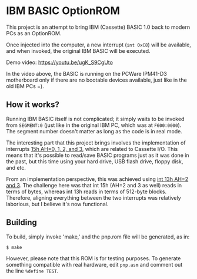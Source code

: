 # IBM BASIC OptionROM
This project is an attempt to bring IBM (Cassette) BASIC 1.0 back to
modern PCs as an OptionROM.

Once injected into the computer, a new interrupt (`int 0xC8`) will be
available, and when invoked, the original IBM BASIC will be executed.

Demo video: https://youtu.be/ugK_S9CgUto

In the video above, the BASIC is running on the PCWare IPM41-D3 motherboard
only if there are no bootable devices available, just like in the old
IBM PCs =).

## How it works?
Running IBM BASIC itself is not complicated; it simply waits to be invoked
from `SEGMENT:0` (just like in the original IBM PC, which was at `F600:0000`).
The segment number doesn't matter as long as the code is in real mode.

The interesting part that this project brings involves the implementation
of interrupts
[15h AH=0, 1, 2, and 3](http://mirror.cs.msu.ru/oldlinux.org/Linux.old/docs/interrupts/int-html/int-15.htm),
which are related to Cassette I/O.
This means that it's possible to read/save BASIC programs just as it was
done in the past, but this time using your hard drive, USB flash drive,
floppy disk, and etc.

From an implementation perspective, this was achieved using
[int 13h AH=2 and 3](http://mirror.cs.msu.ru/oldlinux.org/Linux.old/docs/interrupts/int-html/int-13.htm).
The challenge here was that int 15h (AH=2 and 3 as well) reads in terms
of bytes, whereas int 13h reads in terms of 512-byte blocks. Therefore,
aligning everything between the two interrupts was relatively laborious,
but I believe it's now functional.

## Building
To build, simply invoke 'make,' and the pnp.rom file will be generated, as in:

```bash
$ make
```

However, please note that this ROM is for testing purposes. To generate something
compatible with real hardware, edit `pnp.asm` and comment out the line `%define TEST`.
